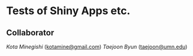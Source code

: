 # Tests of Shiny Apps etc.

## Collaborator
*Kota Minegishi* (kotamine@gmail.com)
*Taejoon Byun* (taejoon@umn.edu)

